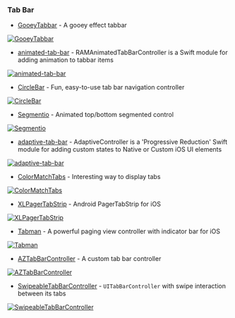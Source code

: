 ### Tab Bar

* [GooeyTabbar](https://github.com/KittenYang/GooeyTabbar) - A gooey effect tabbar

[![GooeyTabbar](https://raw.githubusercontent.com/KittenYang/GooeyTabbar/master/gooeyTabbar_Temple.gif)](https://github.com/KittenYang/GooeyTabbar)

* [animated-tab-bar](https://github.com/Ramotion/animated-tab-bar) - RAMAnimatedTabBarController is a Swift module for adding animation to tabbar items

[![animated-tab-bar](https://raw.githubusercontent.com/Ramotion/animated-tab-bar/master/Screenshots/animatedTabBar.gif)](https://github.com/Ramotion/animated-tab-bar)

* [CircleBar](https://github.com/softhausHQ/CircleBar) - Fun, easy-to-use tab bar navigation controller

[![CircleBar](https://user-images.githubusercontent.com/7403338/53284076-884de700-3757-11e9-9185-33a67e7b3ba0.gif)](https://github.com/softhausHQ/CircleBar)

* [Segmentio](https://github.com/Yalantis/Segmentio) - Animated top/bottom segmented control

[![Segmentio](https://raw.githubusercontent.com/Yalantis/Segmentio/master/Assets/animation.gif)](https://github.com/Yalantis/Segmentio)

* [adaptive-tab-bar](https://github.com/Ramotion/adaptive-tab-bar) - AdaptiveController is a 'Progressive Reduction' Swift module for adding custom states to Native or Custom iOS UI elements

[![adaptive-tab-bar](https://raw.githubusercontent.com/Ramotion/adaptive-tab-bar/master/adaptive_tab_bar.gif)](https://github.com/Ramotion/adaptive-tab-bar)

* [ColorMatchTabs](https://github.com/Yalantis/ColorMatchTabs) - Interesting way to display tabs

[![ColorMatchTabs](https://raw.githubusercontent.com/Yalantis/ColorMatchTabs/master/Resources/preview.gif)](https://github.com/Yalantis/ColorMatchTabs)

* [XLPagerTabStrip](https://github.com/xmartlabs/XLPagerTabStrip) - Android PagerTabStrip for iOS

[![XLPagerTabStrip](https://raw.githubusercontent.com/xmartlabs/XLPagerTabStrip/master/Example/youtube.gif)](https://github.com/xmartlabs/XLPagerTabStrip)

* [Tabman](https://github.com/uias/Tabman) - A powerful paging view controller with indicator bar for iOS

[![Tabman](https://raw.githubusercontent.com/uias/Tabman/master/Docs/img/tm_header.png)](https://github.com/uias/Tabman)

* [AZTabBarController](https://github.com/Minitour/AZTabBarController) - A custom tab bar controller

[![AZTabBarController](https://raw.githubusercontent.com/Minitour/AZTabBarController/master/Screenshots/aztabbar.gif)](https://github.com/Minitour/AZTabBarController)

* [SwipeableTabBarController](https://github.com/marcosgriselli/SwipeableTabBarController) - `UITabBarController` with swipe interaction between its tabs

[![SwipeableTabBarController](https://raw.githubusercontent.com/marcosgriselli/SwipeableTabBarController/master/./Resources/GIFs/SwipeableTabBarController_new.gif)](https://github.com/marcosgriselli/SwipeableTabBarController)